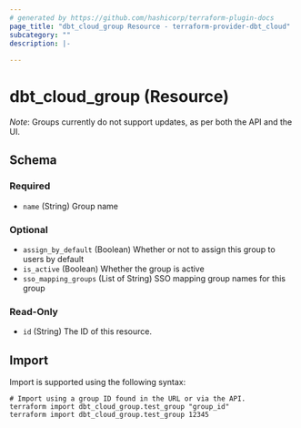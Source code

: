 ```yaml
---
# generated by https://github.com/hashicorp/terraform-plugin-docs
page_title: "dbt_cloud_group Resource - terraform-provider-dbt_cloud"
subcategory: ""
description: |-
  
---
```


# dbt_cloud_group (Resource)

*Note*: Groups currently do not support updates, as per both the API and the UI.



<!-- schema generated by tfplugindocs -->
## Schema

### Required

- `name` (String) Group name

### Optional

- `assign_by_default` (Boolean) Whether or not to assign this group to users by default
- `is_active` (Boolean) Whether the group is active
- `sso_mapping_groups` (List of String) SSO mapping group names for this group

### Read-Only

- `id` (String) The ID of this resource.

## Import

Import is supported using the following syntax:

```shell
# Import using a group ID found in the URL or via the API.
terraform import dbt_cloud_group.test_group "group_id"
terraform import dbt_cloud_group.test_group 12345
```
